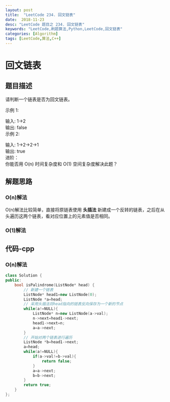 ```yaml
---
layout: post
title:  "LeetCode 234. 回文链表"
date:  2018-11-23
desc: "LeetCode 题目之 234. 回文链表"
keywords: "LeetCode,刷题算法,Python,LeetCode,回文链表"
categories: [Algorithm]
tags: [LeetCode,算法,C++]
---
```

# 回文链表

## 题目描述

请判断一个链表是否为回文链表。

示例 1:

输入: 1->2<br/>
输出: false<br/>
示例 2:<br/>

输入: 1->2->2->1<br/>
输出: true<br/>
进阶：<br/>
你能否用 O(n) 时间复杂度和 O(1) 空间复杂度解决此题？<br/>

## 解题思路

### O(n)解法

O(n)解法比较简单，直接将原链表使用 **头插法** 新建成一个反转的链表，之后在从头遍历这两个链表，看对应位置上的元素值是否相同。

### O(1)解法

## 代码-cpp

### O(n)解法

```cpp
class Solution {
public:
    bool isPalindrome(ListNode* head) {
        // 新建一个链表
        ListNode* head1=new ListNode(0);
        ListNode *a=head;
        // 采用头插法将head指向的链表反向保存为一个新的节点
        while(a!=NULL){
            ListNode* n=new ListNode(a->val);
            n->next=head1->next;
            head1->next=n;
            a=a->next;
        }
        // 开始对两个链表进行遍历
        ListNode *b=head1->next;
        a=head;
        while(a!=NULL){
            if(a->val!=b->val){
                return false;
            }
            a=a->next;
            b=b->next;
        }
        return true;
    }
};
```